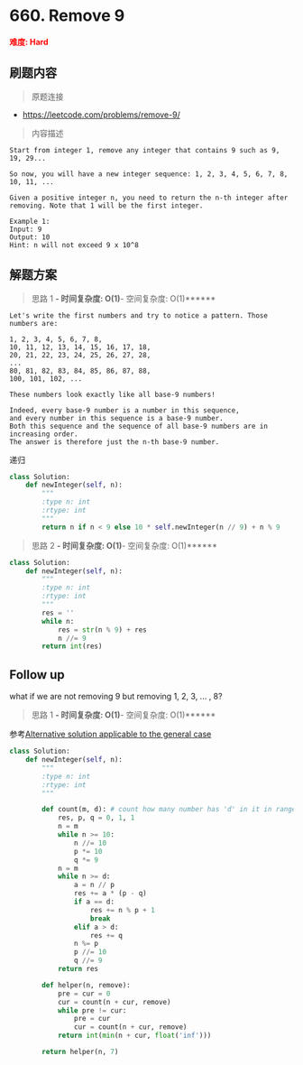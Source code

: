 # 660. Remove 9

**<font color=red>难度: Hard</font>**

## 刷题内容

> 原题连接

* https://leetcode.com/problems/remove-9/

> 内容描述

```
Start from integer 1, remove any integer that contains 9 such as 9, 19, 29...

So now, you will have a new integer sequence: 1, 2, 3, 4, 5, 6, 7, 8, 10, 11, ...

Given a positive integer n, you need to return the n-th integer after removing. Note that 1 will be the first integer.

Example 1:
Input: 9
Output: 10
Hint: n will not exceed 9 x 10^8
```

## 解题方案

> 思路 1
******- 时间复杂度: O(1)******- 空间复杂度: O(1)******

```
Let's write the first numbers and try to notice a pattern. Those numbers are:

1, 2, 3, 4, 5, 6, 7, 8,
10, 11, 12, 13, 14, 15, 16, 17, 18,
20, 21, 22, 23, 24, 25, 26, 27, 28,
...
80, 81, 82, 83, 84, 85, 86, 87, 88,
100, 101, 102, ...

These numbers look exactly like all base-9 numbers!

Indeed, every base-9 number is a number in this sequence, 
and every number in this sequence is a base-9 number. 
Both this sequence and the sequence of all base-9 numbers are in increasing order. 
The answer is therefore just the n-th base-9 number.
```

递归

```python
class Solution:
    def newInteger(self, n):
        """
        :type n: int
        :rtype: int
        """
        return n if n < 9 else 10 * self.newInteger(n // 9) + n % 9
```



> 思路 2
******- 时间复杂度: O(1)******- 空间复杂度: O(1)******


```python
class Solution:
    def newInteger(self, n):
        """
        :type n: int
        :rtype: int
        """
        res = ''
        while n:
            res = str(n % 9) + res
            n //= 9
        return int(res)
```


## Follow up

what if we are not removing 9 but removing 1, 2, 3, ... , 8?


> 思路 1
******- 时间复杂度: O(1)******- 空间复杂度: O(1)******

参考[Alternative solution applicable to the general case](https://leetcode.com/problems/remove-9/discuss/106573/Alternative-solution-applicable-to-the-general-case)

```python
class Solution:
    def newInteger(self, n):
        """
        :type n: int
        :rtype: int
        """

        def count(m, d): # count how many number has 'd' in it in range [1, m]
            res, p, q = 0, 1, 1
            n = m
            while n >= 10:
                n //= 10
                p *= 10
                q *= 9
            n = m
            while n >= d:
                a = n // p
                res += a * (p - q)
                if a == d:
                    res += n % p + 1
                    break
                elif a > d:
                    res += q
                n %= p
                p //= 10
                q //= 9
            return res

        def helper(n, remove):
            pre = cur = 0
            cur = count(n + cur, remove)
            while pre != cur:
                pre = cur
                cur = count(n + cur, remove)
            return int(min(n + cur, float('inf')))

        return helper(n, 7)
```




















